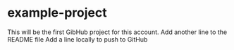 # example-project
This will be the first GibHub project for this account.
Add another line to the README file
Add a line locally to push to GitHub